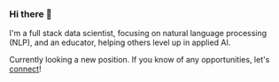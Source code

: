 ### Hi there 👋

I'm a full stack data scientist, focusing on natural language processing (NLP), and an educator, helping others level up in applied AI.

Currently looking a new position. If you know of any opportunities, let's [connect](mailto:bspiering@gmail.com)!
